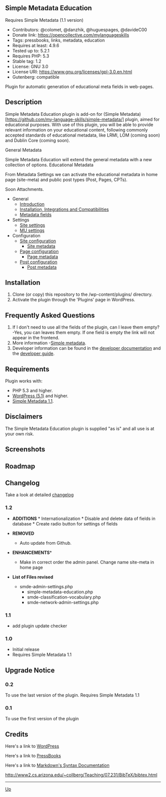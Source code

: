 ## Simple Metadata Education

Requires Simple Metadata (1.1 version)

* Contributors: @colomet, @danzhik, @huguespages, @davideC00
* Donate link: https://opencollective.com/mylanguageskills
* Tags: pressbooks, links, metadata, education
* Requires at least: 4.9.6
* Tested up to: 5.2.1
* Requires PHP: 5.3
* Stable tag: 1.2
* License: GNU 3.0
* License URI: https://www.gnu.org/licenses/gpl-3.0.en.html
* Gutenberg: compatible

Plugin for automatic generation of educational meta fields in web-pages.

## Description  
Simple Metadata Education plugin is add-on for (Simple Metadata)[https://github.com/my-language-skills/simple-metadata/] plugin, aimed for educational purposes. With use of this plugin, you will be able to provide relevant information on your educational content, following commonly accepted standards of educational metadata, like LRMI, LOM (coming soon) and Dublin Core (coming soon).

General Metadata

Simple Metadata Education will extend the general metadata with a new collection of options.
Educational Metadata

From Metadata Settings we can activate the educational metadata in home page (site-meta) and public post types (Post, Pages, CPTs).

Soon Attachments.

* General
	* [Introduction](/doc/doc-intro.md)
	* [Installation, Integrations and Compatibilities](/doc/doc-general.md)
	* [Metadata fields](/doc/doc-fields.md)
* Settings
	* [Site settings](/doc/doc-settings-site.md)
	* [MU settings](/doc/doc-settings-mu.md)
* Configuration
	* [Site configuration](/doc/doc-conf-site.md)
		* [Site metadata](/doc/doc-metadata-site.md)
	* [Page configuration](/doc/doc-conf-page.md)
		* [Page metadata](/doc/doc-metadata-page.md)
	* [Post configuration](/doc/doc-conf-post.md)
		* [Post metadata](/doc/doc-metadata-post.md)


## Installation
1. Clone (or copy) this repository to the /wp-content/plugins/ directory.
2. Activate the plugin through the 'Plugins' page in WordPress.

## Frequently Asked Questions
1. If I don't need to use all the fields of the plugin, can I leave them empty?
			-Yes, you can leaves them empty. If one field is empty the link will not appear in the frontend.
2. More information
			-[Simple metadata](https://github.com/my-language-skills/simple-metadata/).
3. Developer information can be found in the [developer documentation](doc/dev-doc.md/) and the [developer guide](doc/dev-guide.md/).

## Requirements
Plugin works with:

- PHP 5.3 and higher.
- [WordPress (5.1)](https://make.wordpress.org/core/2019/01/28/multisite-support-for-site-metadata-in-5-1/) and higher.
- [Simple Metadata 1.1](https://github.com/my-language-skills/simple-metadata/releases/tag/1.1).

## Disclaimers
The Simple Metadata Education plugin is supplied "as is" and all use is at your own risk.

## Screenshots

## Roadmap

## Changelog
Take a look at detailed [changelog](/CHANGELOG.md)

### 1.2
* **ADDITIONS**
		* Internationalization
		* Disable and delete data of fields in database
		* Create radio button for settings of fields

* **REMOVED**
   *  Auto update from Github.

* **ENHANCEMENTS***
   * Make in correct order the admin panel. Change name site-meta in home page

* **List of Files revised**
   * smde-admin-settings.php
	 * simple-metadata-education.php
	 * smde-classification-vocabulary.php
	 * smde-network-admin-settings.php


### 1.1
* add plugin update checker

### 1.0
* Initial release
* Requires Simple Metadata 1.1

## Upgrade Notice
### 0.2
To use the last version of the plugin. Requires Simple Metadata 1.1

### 0.1
To use the first version of the plugin

## Credits

Here's a link to [WordPress](https://wordpress.org/)

Here's a link to [PressBooks](https://pressbooks.org/get-involved/)

Here's a link to [Markdown's Syntax Documentation](https://daringfireball.net/projects/markdown/syntax)

http://www2.cs.arizona.edu/~collberg/Teaching/07.231/BibTeX/bibtex.html

---
[Up](/README.md)
